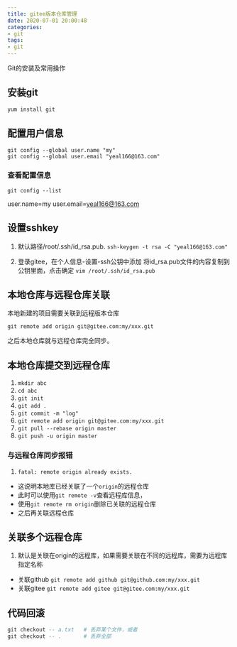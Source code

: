 ```yaml
---
title: gitee版本仓库管理 
date: 2020-07-01 20:00:48
categories: 
- git
tags:
- git
---
```


Git的安装及常用操作

<!-- more -->

## 安装git
``` sql
yum install git
```
## 配置用户信息

``` git
git config --global user.name "my"
git config --global user.email "yeal166@163.com"
```
### 查看配置信息

``` git
git config --list
```
  user.name=my
  user.email=yeal166@163.com
## 设置sshkey 

 1. 默认路径/root/.ssh/id_rsa.pub.
`ssh-keygen -t rsa -C "yeal166@163.com"`


2. 登录gitee，在个人信息-设置-ssh公钥中添加
将id_rsa.pub文件的内容复制到公钥里面，点击确定
  `vim /root/.ssh/id_rsa.pub`

## 本地仓库与远程仓库关联
本地新建的项目需要关联到远程版本仓库 

``` git
git remote add origin git@gitee.com:my/xxx.git
```
 
之后本地仓库就与远程仓库完全同步。

## 本地仓库提交到远程仓库
1. `mkdir abc`
2. `cd abc`
3. `git init`
4. `git add .`
5. `git commit -m "log"`
6. `git remote add origin git@gitee.com:my/xxx.git`
7. `git pull --rebase origin master`
8. `git push -u origin master`

### 与远程仓库同步报错 

 1. `fatal: remote origin already exists.`
 
 - 这说明本地库已经关联了一个`origin`的远程仓库
 - 此时可以使用`git remote -v`查看远程库信息，
 - 使用`git remote rm origin`删除已关联的远程仓库
 - 之后再关联远程仓库

## 关联多个远程仓库

 1. 默认是关联在origin的远程库，如果需要关联在不同的远程库，需要为远程库指定名称
 
 -  关联github `git remote add github git@github.com:my/xxx.git`
 -  关联gitee  `git remote add gitee git@gitee.com:my/xxx.git`

## 代码回滚
``` sql
git checkout -- a.txt   # 丢弃某个文件，或者
git checkout -- .       # 丢弃全部
```


 

